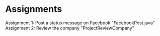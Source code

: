 # Assignments

Assignment 1: Post a status message on Facebook "FacebookPost.java"
Assignment 2: Review the company "ProjectReviewCompany"
